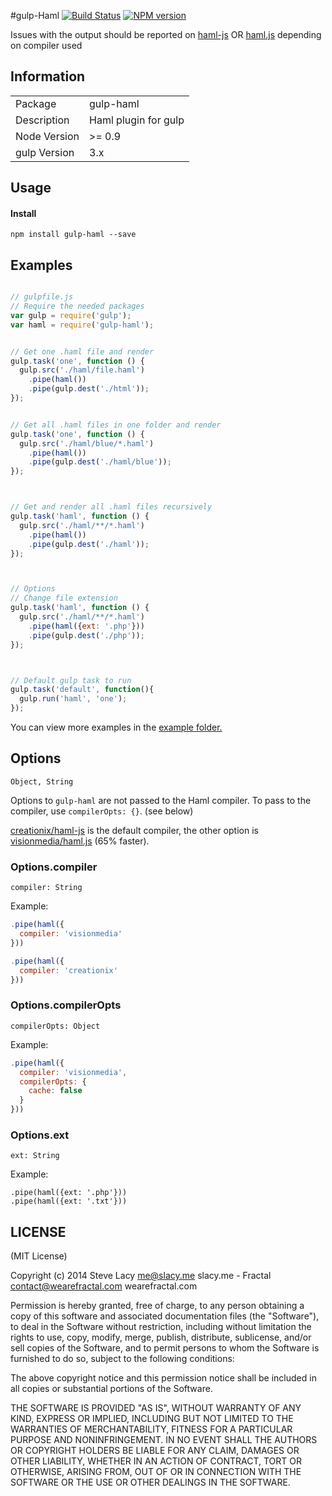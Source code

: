 #gulp-Haml
[![Build Status](https://travis-ci.org/stevelacy/gulp-haml.png?branch=master)](https://travis-ci.org/stevelacy/gulp-haml)
[![NPM version](https://badge.fury.io/js/gulp-haml.png)](http://badge.fury.io/js/gulp-haml)

Issues with the output should be reported on [haml-js](https://github.com/creationix/haml-js) OR [haml.js](https://github.com/visionmedia/haml.js) depending on compiler used

## Information

<table>
<tr>
<td>Package</td><td>gulp-haml</td>
</tr>
<tr>
<td>Description</td>
<td>Haml plugin for gulp</td>
</tr>
<tr>
<td>Node Version</td>
<td>>= 0.9</td>
</tr>
<tr>
<td>gulp Version</td>
<td>3.x</td>
</tr>
</table>

## Usage
#### Install
    npm install gulp-haml --save

## Examples

```javascript

// gulpfile.js
// Require the needed packages
var gulp = require('gulp');
var haml = require('gulp-haml');


// Get one .haml file and render
gulp.task('one', function () {
  gulp.src('./haml/file.haml')
    .pipe(haml())
    .pipe(gulp.dest('./html'));
});


// Get all .haml files in one folder and render
gulp.task('one', function () {
  gulp.src('./haml/blue/*.haml')
    .pipe(haml())
    .pipe(gulp.dest('./haml/blue'));
});



// Get and render all .haml files recursively
gulp.task('haml', function () {
  gulp.src('./haml/**/*.haml')
    .pipe(haml())
    .pipe(gulp.dest('./haml'));
});



// Options
// Change file extension
gulp.task('haml', function () {
  gulp.src('./haml/**/*.haml')
    .pipe(haml({ext: '.php'}))
    .pipe(gulp.dest('./php'));
});



// Default gulp task to run
gulp.task('default', function(){
  gulp.run('haml', 'one');
});

```
You can view more examples in the [example folder.](https://github.com/stevelacy/gulp-haml/tree/master/examples)

## Options
`Object, String`

Options to `gulp-haml` are not passed to the Haml compiler. To pass to the compiler, use `compilerOpts: {}`. (see below)

[creationix/haml-js](https://github.com/creationix/haml-js) is the default compiler, the other option is [visionmedia/haml.js](https://github.com/visionmedia/haml.js) (65% faster).

### Options.compiler
`compiler: String`

Example:
```javascript
.pipe(haml({
  compiler: 'visionmedia'
}))

.pipe(haml({
  compiler: 'creationix'
}))
```

### Options.compilerOpts
`compilerOpts: Object`

Example:
```javascript
.pipe(haml({
  compiler: 'visionmedia',
  compilerOpts: {
    cache: false
  }
}))
```

### Options.ext
`ext: String`

Example:

    .pipe(haml({ext: '.php'}))
    .pipe(haml({ext: '.txt'}))






## LICENSE

(MIT License)

Copyright (c) 2014 Steve Lacy <me@slacy.me> slacy.me - Fractal <contact@wearefractal.com> wearefractal.com

Permission is hereby granted, free of charge, to any person obtaining
a copy of this software and associated documentation files (the
"Software"), to deal in the Software without restriction, including
without limitation the rights to use, copy, modify, merge, publish,
distribute, sublicense, and/or sell copies of the Software, and to
permit persons to whom the Software is furnished to do so, subject to
the following conditions:

The above copyright notice and this permission notice shall be
included in all copies or substantial portions of the Software.

THE SOFTWARE IS PROVIDED "AS IS", WITHOUT WARRANTY OF ANY KIND,
EXPRESS OR IMPLIED, INCLUDING BUT NOT LIMITED TO THE WARRANTIES OF
MERCHANTABILITY, FITNESS FOR A PARTICULAR PURPOSE AND
NONINFRINGEMENT. IN NO EVENT SHALL THE AUTHORS OR COPYRIGHT HOLDERS BE
LIABLE FOR ANY CLAIM, DAMAGES OR OTHER LIABILITY, WHETHER IN AN ACTION
OF CONTRACT, TORT OR OTHERWISE, ARISING FROM, OUT OF OR IN CONNECTION
WITH THE SOFTWARE OR THE USE OR OTHER DEALINGS IN THE SOFTWARE.
